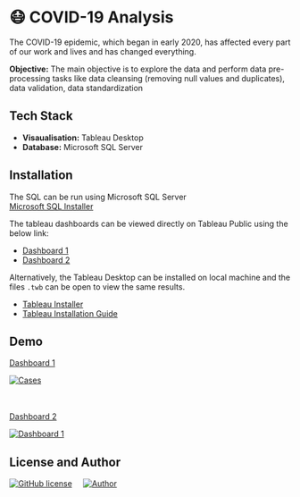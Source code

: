 # 😷 COVID-19 Analysis

The COVID-19 epidemic, which began in early 2020, has affected every part of our work and lives and has changed everything.

**Objective:** The main objective is to explore the data and perform data pre-processing tasks like data cleansing (removing null values and duplicates), data validation, data standardization


## Tech Stack

- **Visaualisation:** Tableau Desktop <br>
- **Database:** Microsoft SQL Server


## Installation

The SQL can be run using Microsoft SQL Server <br>
<a href="https://www.microsoft.com/en-us/sql-server/sql-server-downloads">Microsoft SQL Installer</a>

The tableau dashboards can be viewed directly on Tableau Public using the below link:
- [Dashboard 1](https://public.tableau.com/shared/PDQQMGFNN?:display_count=n&:origin=viz_share_link)
- [Dashboard 2](https://public.tableau.com/views/COVID_Basic_Visualization/Dashboard1?:language=en-US&:display_count=n&:origin=viz_share_link)

Alternatively, the Tableau Desktop can be installed on local machine and the files ```.twb``` can be open to view the same results.

- <a href="https://public.tableau.com/en-us/s/download">Tableau Installer</a> <br>
- <a href="https://help.tableau.com/current/desktopdeploy/en-gb/desktop_deploy_download_and_install.htm">Tableau Installation Guide</a>
    
    
## Demo

<a href="https://public.tableau.com/shared/PDQQMGFNN?:display_count=n&:origin=viz_share_link">Dashboard 1</a>
<div class='tableauPlaceholder' id='viz1658225601822' style='position: relative'>
   <noscript><a href='#'><img alt='Cases ' src='https:&#47;&#47;public.tableau.com&#47;static&#47;images&#47;PD&#47;PDQQMGFNN&#47;1_rss.png' style='border: none' /></a></noscript>
   <object class='tableauViz'  style='display:none;'>
      <param name='host_url' value='https%3A%2F%2Fpublic.tableau.com%2F' />
      <param name='embed_code_version' value='3' />
      <param name='path' value='views&#47;COVID-19GlobalTracker_16525622235080&#47;Dashboard1?:language=en-US&amp;:embed=true' />
      <param name='toolbar' value='yes' />
      <param name='static_image' value='https:&#47;&#47;public.tableau.com&#47;static&#47;images&#47;PD&#47;PDQQMGFNN&#47;1.png' />
      <param name='animate_transition' value='yes' />
      <param name='display_static_image' value='yes' />
      <param name='display_spinner' value='yes' />
      <param name='display_overlay' value='yes' />
      <param name='display_count' value='yes' />
      <param name='language' value='en-US' />
   </object>
</div>

<br>
<br>


<a href="https://public.tableau.com/views/COVID_Basic_Visualization/Dashboard1?:language=en-US&:display_count=n&:origin=viz_share_link">Dashboard 2</a>
<div class='tableauPlaceholder' id='viz1658224943244' style='position: relative'>
   <noscript><a href='#'><img alt='Dashboard 1 ' src='https:&#47;&#47;public.tableau.com&#47;static&#47;images&#47;CO&#47;COVID_Basic_Visualization&#47;Dashboard1&#47;1_rss.png' style='border: none' /></a></noscript>
   <object class='tableauViz'  style='display:none;'>
      <param name='host_url' value='https%3A%2F%2Fpublic.tableau.com%2F' />
      <param name='embed_code_version' value='3' />
      <param name='site_root' value='' />
      <param name='name' value='COVID_Basic_Visualization&#47;Dashboard1' />
      <param name='tabs' value='no' />
      <param name='toolbar' value='yes' />
      <param name='static_image' value='https:&#47;&#47;public.tableau.com&#47;static&#47;images&#47;CO&#47;COVID_Basic_Visualization&#47;Dashboard1&#47;1.png' />
      <param name='animate_transition' value='yes' />
      <param name='display_static_image' value='yes' />
      <param name='display_spinner' value='yes' />
      <param name='display_overlay' value='yes' />
      <param name='display_count' value='yes' />
      <param name='language' value='en-US' />
   </object>
</div>


## License and Author

[![GitHub license](https://img.shields.io/github/license/Naereen/StrapDown.js.svg)](https://github.com/git/git-scm.com/blob/main/MIT-LICENSE.txt) &nbsp; &nbsp; [![Author](https://img.shields.io/badge/Author-Omkar%20Salokhe-green)](https://github.com/omkar2611/Projects)

